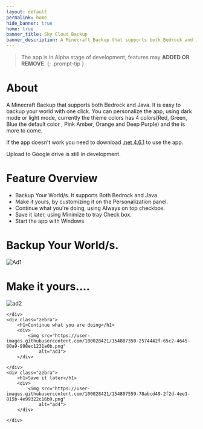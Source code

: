 ```yaml
---
layout: default
permalink: home
hide_banner: true
home: true
banner_title: Sky Cloud Backup
banner_description: A Minecraft Backup that supports both Bedrock and Java.
---
```

> The app is in Alpha stage of development, features may **ADDED OR REMOVE**.
{: .prompt-tip }

# About
A Minecraft Backup that supports both Bedrock and Java. It is easy to backup your world with one click. You can
personalize the app, using dark mode or light mode, currently the theme colors has 4 colors(Red, Green, Blue the default
color , Pink Amber, Orange and Deep Purple) and the is more to come.


If the app doesn't work you need to download [.net
4.6.1](https://www.microsoft.com/en-us/download/details.aspx?id=49982) to use the app.

Upload to Google drive is still in development.


# Feature Overview

- Backup Your World/s. It supports Both Bedrock and Java.
- Make it yours, by customizing it on the Personalization panel.
- Continue what you're doing, using Always on top checkbox.
- Save it later, using Minimize to tray Check box.
- Start the app with Windows

<div class="zebra-wrapper">
    <div class="zebra">
        <h1>Backup Your World/s.</h1>
        <div>
            <img src="https://user-images.githubusercontent.com/100028421/154808333-fac019da-a177-4d4b-a87b-13fd62895f7d.png"
                alt="Ad1">
        </div>
    </div>
    <div class="zebra">
        <h1>Make it yours....</h1>
        <div>
            <img src="https://user-images.githubusercontent.com/100028421/154807215-7383faca-9e89-4e56-820c-b785800bc6a4.gif"
                alt="ad2">
        </div>

    </div>
    <div class="zebra">
        <h1>Continue what you are doing</h1>
        <div>
            <img src="https://user-images.githubusercontent.com/100028421/154807350-2574442f-65c2-4645-80a9-998ec1231a0b.png"
                alt="ad3">
        </div>

    </div>
    <div class="zebra">
        <h1>Save it later</h1>
        <div>
            <img src="https://user-images.githubusercontent.com/100028421/154807559-78abcd49-2f2d-4ee1-815b-4e99322c16b9.png"
                alt="ad4">
        </div>

    </div>
</div>